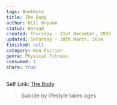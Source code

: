 ```yaml
---
tags: BookNote
title: The Body
author: Bill Bryson
status: Unread
created: Thursday - 21st December, 2023
updated: Saturday - 30th March, 2024
finished: null
category: Non Fiction
genre: Physical Fitness
consumed: 1
share: true
---
```


Self Link: [The Body](The%20Body.md)

 > 
 > Suicide by lifestyle takes ages.
